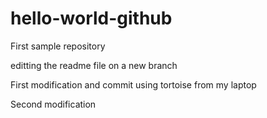 # hello-world-github
First sample repository

editting the readme file on a new branch

First modification and commit using tortoise from my laptop

Second modification